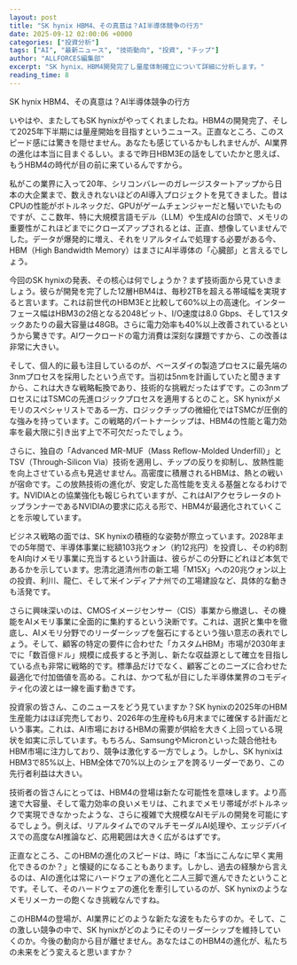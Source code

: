 ```yaml
---
layout: post
title: "SK hynix HBM4、その真意は？AI半導体競争の行方"
date: 2025-09-12 02:00:06 +0000
categories: ["投資分析"]
tags: ["AI", "最新ニュース", "技術動向", "投資", "チップ"]
author: "ALLFORCES編集部"
excerpt: "SK hynix、HBM4開発完了し量産体制確立について詳細に分析します。"
reading_time: 8
---
```


SK hynix HBM4、その真意は？AI半導体競争の行方

いやはや、またしてもSK hynixがやってくれましたね。HBM4の開発完了、そして2025年下半期には量産開始を目指すというニュース。正直なところ、このスピード感には驚きを隠せません。あなたも感じているかもしれませんが、AI業界の進化は本当に目まぐるしい。まるで昨日HBM3Eの話をしていたかと思えば、もうHBM4の時代が目の前に来ているんですから。

私がこの業界に入って20年、シリコンバレーのガレージスタートアップから日本の大企業まで、数えきれないほどのAI導入プロジェクトを見てきました。昔はCPUの性能がボトルネックだ、GPUがゲームチェンジャーだと騒いでいたものですが、ここ数年、特に大規模言語モデル（LLM）や生成AIの台頭で、メモリの重要性がこれほどまでにクローズアップされるとは、正直、想像していませんでした。データが爆発的に増え、それをリアルタイムで処理する必要がある今、HBM（High Bandwidth Memory）はまさにAI半導体の「心臓部」と言えるでしょう。

今回のSK hynixの発表、その核心は何でしょうか？まず技術面から見ていきましょう。彼らが開発を完了した12層HBM4は、毎秒2TBを超える帯域幅を実現すると言います。これは前世代のHBM3Eと比較して60%以上の高速化。インターフェース幅はHBM3の2倍となる2048ビット、I/O速度は8.0 Gbps、そして1スタックあたりの最大容量は48GB。さらに電力効率も40%以上改善されているというから驚きです。AIワークロードの電力消費は深刻な課題ですから、この改善は非常に大きい。

そして、個人的に最も注目しているのが、ベースダイの製造プロセスに最先端の3nmプロセスを採用したという点です。当初は5nmを計画していたと聞きますから、これは大きな戦略転換であり、技術的な挑戦だったはずです。この3nmプロセスにはTSMCの先進ロジックプロセスを適用するとのこと。SK hynixがメモリのスペシャリストである一方、ロジックチップの微細化ではTSMCが圧倒的な強みを持っています。この戦略的パートナーシップは、HBM4の性能と電力効率を最大限に引き出す上で不可欠だったでしょう。

さらに、独自の「Advanced MR-MUF（Mass Reflow-Molded Underfill）」とTSV（Through-Silicon Via）技術を適用し、チップの反りを抑制し、放熱性能を向上させている点も見逃せません。高密度に積層されるHBMは、熱との戦いが宿命です。この放熱技術の進化が、安定した高性能を支える基盤となるわけです。NVIDIAとの協業強化も報じられていますが、これはAIアクセラレータのトップランナーであるNVIDIAの要求に応える形で、HBM4が最適化されていくことを示唆しています。

ビジネス戦略の面では、SK hynixの積極的な姿勢が際立っています。2028年までの5年間で、半導体事業に総額103兆ウォン（約12兆円）を投資し、その約8割をAI向けメモリ事業に充当するという計画は、彼らがこの分野にどれほど本気であるかを示しています。忠清北道清州市の新工場「M15X」への20兆ウォン以上の投資、利川、龍仁、そして米インディアナ州での工場建設など、具体的な動きも活発です。

さらに興味深いのは、CMOSイメージセンサー（CIS）事業から撤退し、その機能をAIメモリ事業に全面的に集約するという決断です。これは、選択と集中を徹底し、AIメモリ分野でのリーダーシップを盤石にするという強い意志の表れでしょう。そして、顧客の特定の要件に合わせた「カスタムHBM」市場が2030年までに「数百億ドル」規模に成長すると予測し、新たな収益源として確立を目指している点も非常に戦略的です。標準品だけでなく、顧客ごとのニーズに合わせた最適化で付加価値を高める。これは、かつて私が目にした半導体業界のコモディティ化の波とは一線を画す動きです。

投資家の皆さん、このニュースをどう見ていますか？SK hynixの2025年のHBM生産能力はほぼ完売しており、2026年の生産枠も6月末までに確保する計画だという事実。これは、AI市場におけるHBMの需要が供給を大きく上回っている現状を如実に示しています。もちろん、SamsungやMicronといった競合他社もHBM市場に注力しており、競争は激化する一方でしょう。しかし、SK hynixはHBM3で85%以上、HBM全体で70%以上のシェアを誇るリーダーであり、この先行者利益は大きい。

技術者の皆さんにとっては、HBM4の登場は新たな可能性を意味します。より高速で大容量、そして電力効率の良いメモリは、これまでメモリ帯域がボトルネックで実現できなかったような、さらに複雑で大規模なAIモデルの開発を可能にするでしょう。例えば、リアルタイムでのマルチモーダルAI処理や、エッジデバイスでの高度なAI推論など、応用範囲は大きく広がるはずです。

正直なところ、このHBMの進化のスピードは、時に「本当にこんなに早く実用化できるのか？」と懐疑的になることもあります。しかし、過去の経験から言えるのは、AIの進化は常にハードウェアの進化と二人三脚で進んできたということです。そして、そのハードウェアの進化を牽引しているのが、SK hynixのようなメモリメーカーの飽くなき挑戦なんですね。

このHBM4の登場が、AI業界にどのような新たな波をもたらすのか。そして、この激しい競争の中で、SK hynixがどのようにそのリーダーシップを維持していくのか。今後の動向から目が離せません。あなたはこのHBM4の進化が、私たちの未来をどう変えると思いますか？

